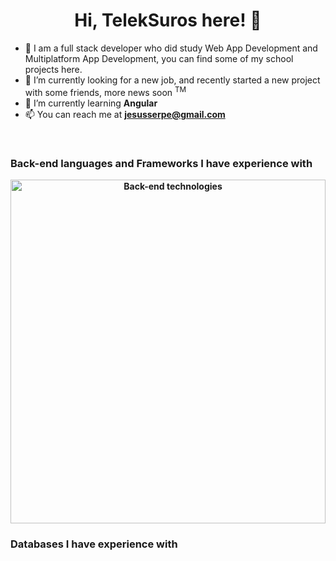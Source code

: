 <div>
	<h1 id="title" align="center">Hi, TelekSuros here! 👋</h1>
	<ul id="about">
		<li>🏫 I am a full stack developer who did study Web App Development and Multiplatform App Development, you can find some of my school projects here.</li>
		<li>🔭 I’m currently looking for a new job, and recently started a new project with some friends, more news soon <sup>TM</sup></li>
		<li>🌱 I’m currently learning <strong>Angular</strong></li>
		<li>📫 You can reach me at <strong><a href="mailto:someone@example.com">jesusserpe@gmail.com</a><strong></li>
	</ul>
	<br>
	<h3 id="back">Back-end languages and Frameworks I have experience with</h3>
	<a  align="center" href="https://github.com/JesusSePe/JesusSePe/blame/main/back-end.svg">
		<img src="back-end.svg" width="100%" height="550px" alt="Back-end technologies">
	</a>
	<br>
	<h3 id="dbs">Databases I have experience with</h3>
</div>

